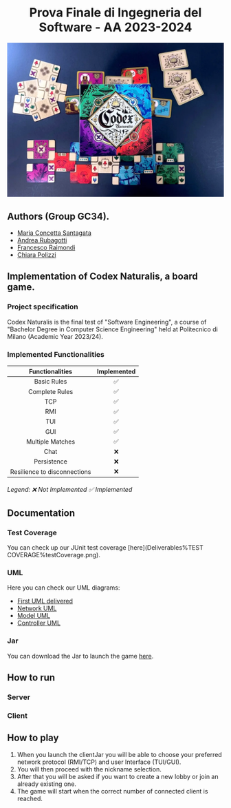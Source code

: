 <h1 align="center"> Prova Finale di Ingegneria del Software - AA 2023-2024 </h1>

![Loading.png](PROGETTO%2Fsrc%2Fmain%2Fresources%2Fimages%2Fothers%2FLoading.png)
## Authors (Group GC34).
- [Maria Concetta Santagata](https://github.com/mariaconcetta03)
- [Andrea Rubagotti](https://github.com/Ruba750)
- [Francesco Raimondi](https://github.com/FraRai02)
- [Chiara Polizzi](https://github.com/chiararaihc)
## Implementation of Codex Naturalis, a board game.
### Project specification
Codex Naturalis is the final test of "Software Engineering", a course of "Bachelor Degree in Computer Science Engineering" held at Politecnico di Milano (Academic Year 2023/24).
### Implemented Functionalities
|       Functionalities        | Implemented        |
|:----------------------------:| :-------------:    |
|         Basic Rules          | ✅ |
|        Complete Rules        | ✅ |
|             TCP              | ✅ |
|             RMI              | ✅ |
|             TUI              | ✅ |
|             GUI              | ✅ |
|       Multiple Matches       | ✅ |
|             Chat             | ❌ |
|         Persistence          | ❌ |
| Resilience to disconnections | ❌    |
###### Legend: ❌ Not Implemented     ✅ Implemented
## Documentation
### Test Coverage
You can check up our JUnit test coverage [here](Deliverables%TEST COVERAGE%testCoverage.png).
### UML
Here you can check our UML diagrams:
- [First UML delivered](PROGETTO%2FDeliverables%2FFILES%20CONSEGNATI%2026-03%2FUML_v3.jpg)
- [Network UML](PROGETTO%2FDeliverables%2FFILES%20CONSEGNATI%2006-05%2022_45%2FRETE.png)
- [Model UML](PROGETTO%2FDeliverables%2FFILES%20CONSEGNATI%2006-05%2022_45%2FMODEL.png)
- [Controller UML](PROGETTO%2FDeliverables%2FFILES%20CONSEGNATI%2006-05%2022_45%2FCONTROLLER.png)
### Jar
You can download the Jar to launch the game [here]().
## How to run
### Server
### Client
## How to play
1. When you launch the clientJar you will be able to choose your preferred network protocol (RMI/TCP) and user Interface (TUI/GUI).
2. You will then proceed with the nickname selection.
3. After that you will be asked if you want to create a new lobby or join an already existing one.
4. The game will start when the correct number of connected client is reached.




